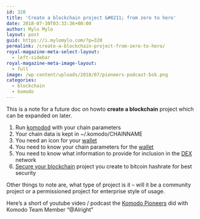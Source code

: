 ```yaml
---
id: 320
title: 'Create a blockchain project &#8211; from zero to hero'
date: 2018-07-30T03:33:36+00:00
author: Mylo Mylo
layout: post
guid: https://i.mylomylo.com/?p=320
permalink: /create-a-blockchain-project-from-zero-to-hero/
royal-magazine-meta-select-layout:
  - left-sidebar
royal-magazine-meta-image-layout:
  - full
image: /wp-content/uploads/2018/07/pioneers-podcast-bsk.png
categories:
  - blockchain
  - komodo
---
```

This is a note for a future doc on howto **create a blockchain** project which can be expanded on later.

  1. Run [komodod](https://i.mylomylo.com/build-komodo-source/) with your chain parameters
  2. Your chain data is kept in ~/.komodo/CHAINNAME
  3. You need an icon for your [wallet](https://i.mylomylo.com/update-agama-wallet-uninstall-reinstall/)
  4. You need to know your chain parameters for the [wallet](https://i.mylomylo.com/agama-wallet-app-first-install/)
  5. You need to know what information to provide for inclusion in the [DEX](https://i.mylomylo.com/dex-altcoin-trading-base-pair-to-bitcoin-others/) network
  6. [Secure your blockchain](https://i.mylomylo.com/blockchain-security-for-dapps-ecosystems/) project you create to bitcoin hashrate for best security

Other things to note are, what type of project is it &#8211; will it be a community project or a permissioned project for enterprise style of usage.

Here&#8217;s a short of youtube video / podcast the [Komodo Pioneers](https://komodopioneers.com) did with Komodo Team Member &#8220;@Alright&#8221;

<span class="embed-youtube" style="text-align:center; display: block;"></span>
